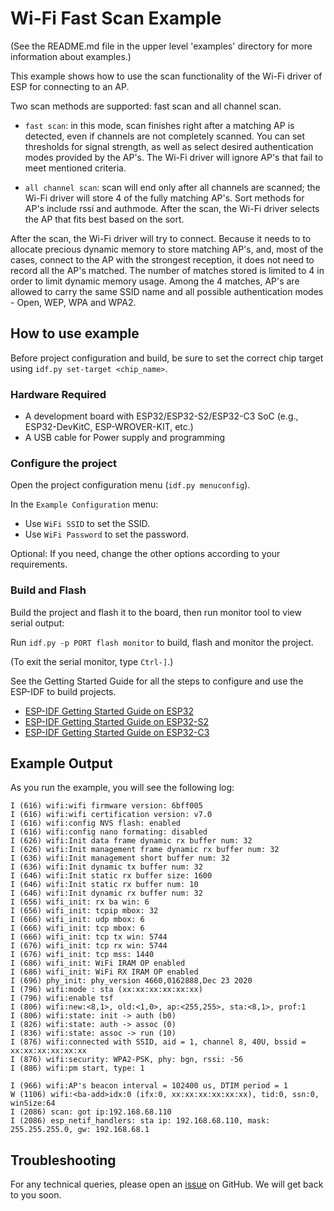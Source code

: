 # Wi-Fi Fast Scan Example

(See the README.md file in the upper level 'examples' directory for more information about examples.)

This example shows how to use the scan functionality of the Wi-Fi driver of ESP for connecting to an AP.

Two scan methods are supported: fast scan and all channel scan.

* `fast scan`: in this mode, scan finishes right after a matching AP is detected, even if channels are not completely scanned. You can set thresholds for signal strength, as well as select desired authentication modes provided by the AP's. The Wi-Fi driver will ignore AP's that fail to meet mentioned criteria.

* `all channel scan`: scan will end only after all channels are scanned; the Wi-Fi driver will store 4 of the fully matching AP's. Sort methods for AP's include rssi and authmode. After the scan, the Wi-Fi driver selects the AP that fits best based on the sort.

After the scan, the Wi-Fi driver will try to connect. Because it needs to to allocate precious dynamic memory to store matching AP's, and, most of the cases, connect to the AP with the strongest reception, it does not need to record all the AP's matched. The number of matches stored is limited to 4 in order to limit dynamic memory usage. Among the 4 matches,  AP's are allowed to carry the same SSID name and all possible authentication modes - Open, WEP, WPA and WPA2.

## How to use example

Before project configuration and build, be sure to set the correct chip target using `idf.py set-target <chip_name>`.

### Hardware Required

* A development board with ESP32/ESP32-S2/ESP32-C3 SoC (e.g., ESP32-DevKitC, ESP-WROVER-KIT, etc.)
* A USB cable for Power supply and programming

### Configure the project

Open the project configuration menu (`idf.py menuconfig`). 

In the `Example Configuration` menu:

* Use `WiFi SSID` to set the SSID.
* Use `WiFi Password` to set the password.

Optional: If you need, change the other options according to your requirements.

### Build and Flash

Build the project and flash it to the board, then run monitor tool to view serial output:

Run `idf.py -p PORT flash monitor` to build, flash and monitor the project.

(To exit the serial monitor, type ``Ctrl-]``.)

See the Getting Started Guide for all the steps to configure and use the ESP-IDF to build projects.

* [ESP-IDF Getting Started Guide on ESP32](https://docs.espressif.com/projects/esp-idf/en/latest/esp32/get-started/index.html)
* [ESP-IDF Getting Started Guide on ESP32-S2](https://docs.espressif.com/projects/esp-idf/en/latest/esp32s2/get-started/index.html)
* [ESP-IDF Getting Started Guide on ESP32-C3](https://docs.espressif.com/projects/esp-idf/en/latest/esp32c3/get-started/index.html)

## Example Output

As you run the example, you will see the following log:

```
I (616) wifi:wifi firmware version: 6bff005
I (616) wifi:wifi certification version: v7.0
I (616) wifi:config NVS flash: enabled
I (616) wifi:config nano formating: disabled
I (626) wifi:Init data frame dynamic rx buffer num: 32
I (626) wifi:Init management frame dynamic rx buffer num: 32
I (636) wifi:Init management short buffer num: 32
I (636) wifi:Init dynamic tx buffer num: 32
I (646) wifi:Init static rx buffer size: 1600
I (646) wifi:Init static rx buffer num: 10
I (646) wifi:Init dynamic rx buffer num: 32
I (656) wifi_init: rx ba win: 6
I (656) wifi_init: tcpip mbox: 32
I (666) wifi_init: udp mbox: 6
I (666) wifi_init: tcp mbox: 6
I (666) wifi_init: tcp tx win: 5744
I (676) wifi_init: tcp rx win: 5744
I (676) wifi_init: tcp mss: 1440
I (686) wifi_init: WiFi IRAM OP enabled
I (686) wifi_init: WiFi RX IRAM OP enabled
I (696) phy_init: phy_version 4660,0162888,Dec 23 2020
I (796) wifi:mode : sta (xx:xx:xx:xx:xx:xx)
I (796) wifi:enable tsf
I (806) wifi:new:<8,1>, old:<1,0>, ap:<255,255>, sta:<8,1>, prof:1
I (806) wifi:state: init -> auth (b0)
I (826) wifi:state: auth -> assoc (0)
I (836) wifi:state: assoc -> run (10)
I (876) wifi:connected with SSID, aid = 1, channel 8, 40U, bssid = xx:xx:xx:xx:xx:xx
I (876) wifi:security: WPA2-PSK, phy: bgn, rssi: -56
I (886) wifi:pm start, type: 1

I (966) wifi:AP's beacon interval = 102400 us, DTIM period = 1
W (1106) wifi:<ba-add>idx:0 (ifx:0, xx:xx:xx:xx:xx:xx), tid:0, ssn:0, winSize:64
I (2086) scan: got ip:192.168.68.110
I (2086) esp_netif_handlers: sta ip: 192.168.68.110, mask: 255.255.255.0, gw: 192.168.68.1

```

## Troubleshooting

For any technical queries, please open an [issue](https://github.com/espressif/esp-idf/issues) on GitHub. We will get back to you soon.
